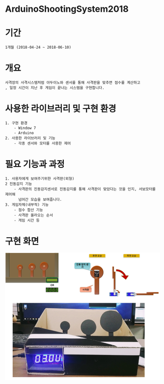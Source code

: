 # ArduinoShootingSystem2018

# 기간
    1개월 (2018-04-24 ~ 2018-06-10)
   
   
   
# 개요
    사격장의 사격시스템처럼 아두이노와 센서를 통해 사격판을 맞추면 점수를 계산하고
    , 일정 시간이 지난 후 게임이 끝나는 시스템을 구현합니다.
    
    
    
# 사용한 라이브러리 및 구현 환경
    1. 구현 환경
        - Window 7
        - Arduino
    2. 사용한 라이브러리 및 기능
        - 각종 센서와 모터를 사용한 제어
        
        
        
# 필요 기능과 과정
    1. 사용자에게 보여주기위한 사격판(외형)
    2 진동감지 기능
        - 사격판의 진동감지센서로 진동감지를 통해 사격판이 맞았다는 것을 인지, 서보모터를 제어해
          넘어간 모습을 보여줍니다.
    3. 게임자체(내부적) 기능
        - 점수 합산 기능
        - 사격판 올라오는 순서
        - 게임 시간 등
        
        
        
# 구현 화면
![arduino_shooting_system_preview](./image/arduino_shooting_system_preview.jpg)
